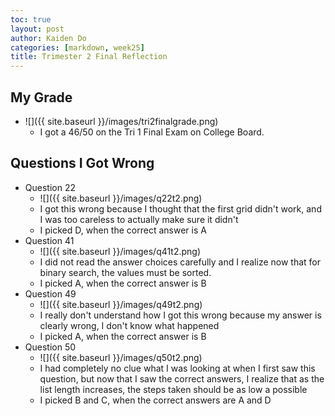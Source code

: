 ```yaml
---
toc: true
layout: post
author: Kaiden Do
categories: [markdown, week25]
title: Trimester 2 Final Reflection
---
```


## My Grade
- ![]({{ site.baseurl }}/images/tri2finalgrade.png)
    - I got a 46/50 on the Tri 1 Final Exam on College Board.

## Questions I Got Wrong
- Question 22
    - ![]({{ site.baseurl }}/images/q22t2.png)
    - I got this wrong because I thought that the first grid didn't work, and I was too careless to actually make sure it didn't
    - I picked D, when the correct answer is A
- Question 41
    - ![]({{ site.baseurl }}/images/q41t2.png)
    - I did not read the answer choices carefully and I realize now that for binary search, the values must be sorted.
    - I picked A, when the correct answer is B
- Question 49
    - ![]({{ site.baseurl }}/images/q49t2.png)
    - I really don't understand how I got this wrong because my answer is clearly wrong, I don't know what happened
    - I picked A, when the correct answer is B
- Question 50
    - ![]({{ site.baseurl }}/images/q50t2.png)
    - I had completely no clue what I was looking at when I first saw this question, but now that I saw the correct answers, I realize that as the list length increases, the steps taken should be as low a possible
    - I picked B and C, when the correct answers are A and D
